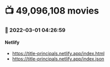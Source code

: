 # :tv: 49,096,108 movies
### :date: 2022-03-01 04:26:59
#### Netlify
- <a href='https://title-principals.netlify.app/index.html' target='_blank'>https://title-principals.netlify.app/index.html</a>
- <a href='https://title-principals.netlify.app/index.json' target='_blank'>https://title-principals.netlify.app/index.json</a>

